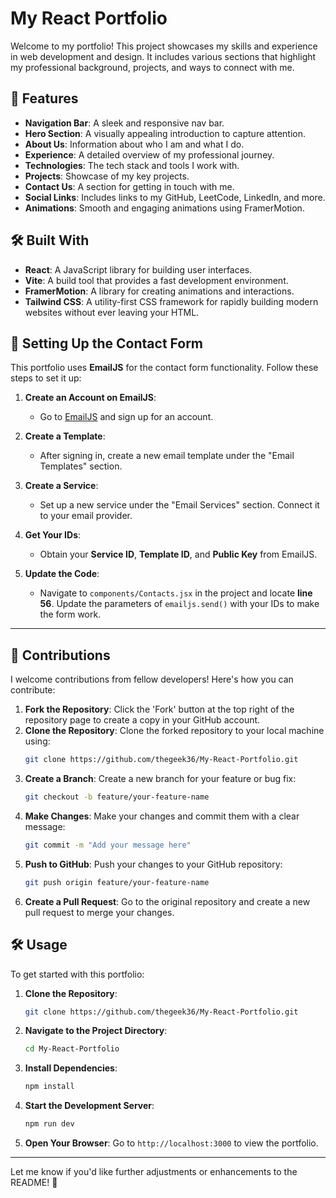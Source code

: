 # My React Portfolio

Welcome to my portfolio! This project showcases my skills and experience in web development and design. It includes various sections that highlight my professional background, projects, and ways to connect with me.

## 🚀 Features

- **Navigation Bar**: A sleek and responsive nav bar.
- **Hero Section**: A visually appealing introduction to capture attention.
- **About Us**: Information about who I am and what I do.
- **Experience**: A detailed overview of my professional journey.
- **Technologies**: The tech stack and tools I work with.
- **Projects**: Showcase of my key projects.
- **Contact Us**: A section for getting in touch with me.
- **Social Links**: Includes links to my GitHub, LeetCode, LinkedIn, and more.
- **Animations**: Smooth and engaging animations using FramerMotion.

## 🛠️ Built With

- **React**: A JavaScript library for building user interfaces.
- **Vite**: A build tool that provides a fast development environment.
- **FramerMotion**: A library for creating animations and interactions.
- **Tailwind CSS**: A utility-first CSS framework for rapidly building modern websites without ever leaving your HTML.

## 📨 Setting Up the Contact Form

This portfolio uses **EmailJS** for the contact form functionality. Follow these steps to set it up:

1. **Create an Account on EmailJS**:
   - Go to [EmailJS](https://www.emailjs.com) and sign up for an account.

2. **Create a Template**:
   - After signing in, create a new email template under the "Email Templates" section.

3. **Create a Service**:
   - Set up a new service under the "Email Services" section. Connect it to your email provider.

4. **Get Your IDs**:
   - Obtain your **Service ID**, **Template ID**, and **Public Key** from EmailJS.

5. **Update the Code**:
   - Navigate to `components/Contacts.jsx` in the project and locate **line 56**. Update the parameters of `emailjs.send()` with your IDs to make the form work.

---

## 🤝 Contributions

I welcome contributions from fellow developers! Here's how you can contribute:

1. **Fork the Repository**: Click the 'Fork' button at the top right of the repository page to create a copy in your GitHub account.
2. **Clone the Repository**: Clone the forked repository to your local machine using:
    ```bash
    git clone https://github.com/thegeek36/My-React-Portfolio.git
    ```
3. **Create a Branch**: Create a new branch for your feature or bug fix:
    ```bash
    git checkout -b feature/your-feature-name
    ```
4. **Make Changes**: Make your changes and commit them with a clear message:
    ```bash
    git commit -m "Add your message here"
    ```
5. **Push to GitHub**: Push your changes to your GitHub repository:
    ```bash
    git push origin feature/your-feature-name
    ```
6. **Create a Pull Request**: Go to the original repository and create a new pull request to merge your changes.

## 🛠️ Usage

To get started with this portfolio:

1. **Clone the Repository**:
    ```bash
    git clone https://github.com/thegeek36/My-React-Portfolio.git
    ```
2. **Navigate to the Project Directory**:
    ```bash
    cd My-React-Portfolio
    ```
3. **Install Dependencies**:
    ```bash
    npm install
    ```
4. **Start the Development Server**:
    ```bash
    npm run dev
    ```
5. **Open Your Browser**: Go to `http://localhost:3000` to view the portfolio.

---

Let me know if you'd like further adjustments or enhancements to the README! 🚀
